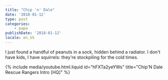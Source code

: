 ```yaml
---
title: "Chip 'n' Dale"
date: '2018-01-12'
type: post
categories:
    - papa
publishDate: '2018-01-12'
locale: en_US
---
```


I just found a handful of peanuts in a sock, hidden behind a radiator. I don't have kids, I have squirrels: they're stockpiling for the cold times.

<!-- more -->

{% include media/youtube.html.liquid id="hFXTa2yeYWs" title="Chip'N Dale Rescue Rangers Intro [HQ]" %}
